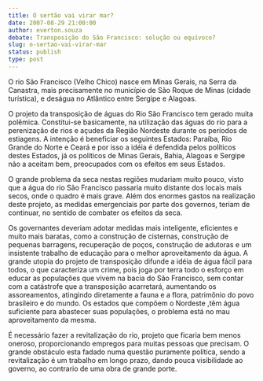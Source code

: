 ```yaml
---
title: O sertão vai virar mar?
date: 2007-08-29 21:00:00
author: everton.souza
debate: Transposição do São Francisco: solução ou equívoco?  
slug: o-sertao-vai-virar-mar
status: publish 
type: post
---
```


O rio São Francisco (Velho Chico) nasce em Minas Gerais, na Serra da Canastra, mais precisamente no município de São Roque de Minas (cidade turística), e deságua no Atlântico entre Sergipe e Alagoas.   

O projeto da transposição de águas do Rio São Francisco tem gerado muita polêmica. Constitui-se basicamente, na utilização das águas do rio para a perenização de rios e açudes da Região Nordeste durante os períodos de estiagens. A intenção é beneficiar os seguintes Estados: Paraíba, Rio Grande do Norte e Ceará e por isso a idéia é defendida pelos políticos destes Estados, já os políticos de Minas Gerais, Bahia, Alagoas e Sergipe não a aceitam bem, preocupados com os efeitos em seus Estados.  

O grande problema da seca nestas regiões mudariam muito pouco, visto que a água do rio São Francisco passaria muito distante dos locais mais secos, onde o quadro é mais grave. Além dos enormes gastos na realização deste projeto, as medidas emergenciais por parte dos governos, teriam de continuar, no sentido de combater os efeitos da seca.   

Os governantes deveriam adotar medidas mais inteligente, eficientes e muito mais baratas, como a construção de cisternas, construção de pequenas barragens, recuperação de poços, construção de adutoras e um insistente trabalho de educação para o melhor aproveitamento da água. A grande utopia do projeto de transposição difunde a idéia de água fácil para todos, o que caracteriza um crime, pois joga por terra todo o esforço em educar as populações que vivem na bacia do São Francisco, sem contar com a catástrofe que a transposição acarretará, aumentando os assoreamentos, atingindo diretamente a fauna e a flora, patrimônio do povo brasileiro e do mundo. Os estados que compõem o Nordeste ,têm água suficiente para abastecer suas populações, o problema está no mau aproveitamento da mesma.  

É necessário fazer a revitalização do rio, projeto que ficaria bem menos oneroso, proporcionando empregos para muitas pessoas que precisam. O grande obstáculo esta fadado numa questão puramente política, sendo a revitalização é um trabalho em longo prazo, dando pouca visibilidade ao governo, ao contrario de uma obra de grande porte.
